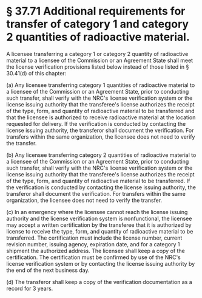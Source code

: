 # § 37.71   Additional requirements for transfer of category 1 and category 2 quantities of radioactive material.

A licensee transferring a category 1 or category 2 quantity of radioactive material to a licensee of the Commission or an Agreement State shall meet the license verification provisions listed below instead of those listed in § 30.41(d) of this chapter:


(a) Any licensee transferring category 1 quantities of radioactive material to a licensee of the Commission or an Agreement State, prior to conducting such transfer, shall verify with the NRC's license verification system or the license issuing authority that the transferee's license authorizes the receipt of the type, form, and quantity of radioactive material to be transferred and that the licensee is authorized to receive radioactive material at the location requested for delivery. If the verification is conducted by contacting the license issuing authority, the transferor shall document the verification. For transfers within the same organization, the licensee does not need to verify the transfer.


(b) Any licensee transferring category 2 quantities of radioactive material to a licensee of the Commission or an Agreement State, prior to conducting such transfer, shall verify with the NRC's license verification system or the license issuing authority that the transferee's license authorizes the receipt of the type, form, and quantity of radioactive material to be transferred. If the verification is conducted by contacting the license issuing authority, the transferor shall document the verification. For transfers within the same organization, the licensee does not need to verify the transfer.


(c) In an emergency where the licensee cannot reach the license issuing authority and the license verification system is nonfunctional, the licensee may accept a written certification by the transferee that it is authorized by license to receive the type, form, and quantity of radioactive material to be transferred. The certification must include the license number, current revision number, issuing agency, expiration date, and for a category 1 shipment the authorized address. The licensee shall keep a copy of the certification. The certification must be confirmed by use of the NRC's license verification system or by contacting the license issuing authority by the end of the next business day.


(d) The transferor shall keep a copy of the verification documentation as a record for 3 years.




